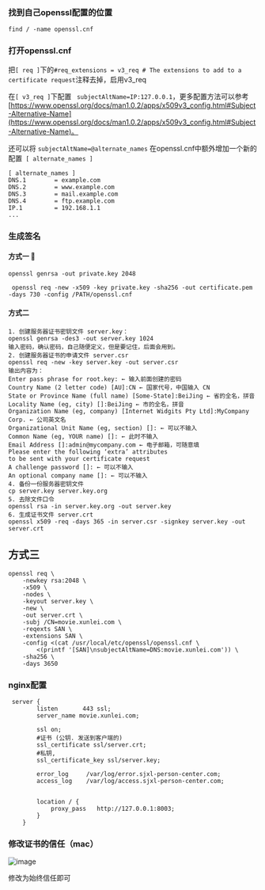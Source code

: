 ### 找到自己openssl配置的位置
``` find / -name openssl.cnf ```

### 打开openssl.cnf

把``` [ req ] ```下的```#req_extensions = v3_req # The extensions to add to a certificate request```注释去掉，启用v3_req

在``` [ v3_req ] ```下配置
``` subjectAltName=IP:127.0.0.1```，更多配置方法可以参考 [https://www.openssl.org/docs/man1.0.2/apps/x509v3_config.html#Subject-Alternative-Name](https://www.openssl.org/docs/man1.0.2/apps/x509v3_config.html#Subject-Alternative-Name)。

还可以将
``` subjectAltName=@alternate_names ```
在openssl.cnf中额外增加一个新的配置``` [ alternate_names ]```

```
[ alternate_names ]
DNS.1        = example.com
DNS.2        = www.example.com
DNS.3        = mail.example.com
DNS.4        = ftp.example.com
IP.1         = 192.168.1.1
...
```
### 生成签名

#### 方式一 
``` openssl genrsa -out private.key 2048 ```

``` openssl req -new -x509 -key private.key -sha256 -out certificate.pem -days 730 -config /PATH/openssl.cnf```

#### 方式二

```
1. 创建服务器证书密钥文件 server.key：
openssl genrsa -des3 -out server.key 1024
输入密码，确认密码，自己随便定义，但是要记住，后面会用到。
2. 创建服务器证书的申请文件 server.csr
openssl req -new -key server.key -out server.csr
输出内容为：
Enter pass phrase for root.key: ← 输入前面创建的密码 
Country Name (2 letter code) [AU]:CN ← 国家代号，中国输入 CN 
State or Province Name (full name) [Some-State]:BeiJing ← 省的全名，拼音 
Locality Name (eg, city) []:BeiJing ← 市的全名，拼音 
Organization Name (eg, company) [Internet Widgits Pty Ltd]:MyCompany Corp. ← 公司英文名 
Organizational Unit Name (eg, section) []: ← 可以不输入 
Common Name (eg, YOUR name) []: ← 此时不输入 
Email Address []:admin@mycompany.com ← 电子邮箱，可随意填
Please enter the following ‘extra’ attributes 
to be sent with your certificate request 
A challenge password []: ← 可以不输入 
An optional company name []: ← 可以不输入
4. 备份一份服务器密钥文件
cp server.key server.key.org
5. 去除文件口令
openssl rsa -in server.key.org -out server.key
6. 生成证书文件 server.crt
openssl x509 -req -days 365 -in server.csr -signkey server.key -out server.crt
```

## 方式三

```
openssl req \
    -newkey rsa:2048 \
    -x509 \
    -nodes \
    -keyout server.key \
    -new \
    -out server.crt \
    -subj /CN=movie.xunlei.com \
    -reqexts SAN \
    -extensions SAN \
    -config <(cat /usr/local/etc/openssl/openssl.cnf \
        <(printf '[SAN]\nsubjectAltName=DNS:movie.xunlei.com')) \
    -sha256 \
    -days 3650
```
### nginx配置
```
 server {
        listen       443 ssl;
        server_name movie.xunlei.com;

        ssl on;
        #证书 (公钥. 发送到客户端的)
        ssl_certificate ssl/server.crt;
	    #私钥,
        ssl_certificate_key ssl/server.key;
        
        error_log     /var/log/error.sjxl-person-center.com;
        access_log    /var/log/access.sjxl-person-center.com;
        

        location / {
            proxy_pass   http://127.0.0.1:8003;
        }
    }
```

### 修改证书的信任（mac）
![image](https://note.youdao.com/yws/api/personal/file/WEBa9d89094ef88c5b6295e767f4785ef87?method=download&shareKey=c17aabdd18cf4b4d7d7fb7b3d408e768)

修改为始终信任即可